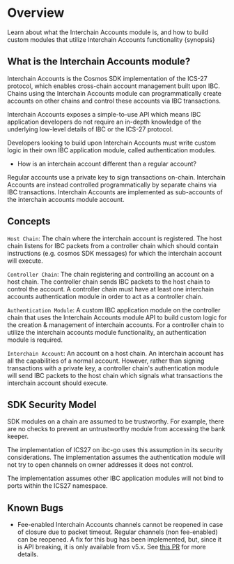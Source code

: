 <!--
order: 1
-->

# Overview

Learn about what the Interchain Accounts module is, and how to build custom modules that utilize Interchain Accounts functionality {synopsis}


## What is the Interchain Accounts module?

Interchain Accounts is the Cosmos SDK implementation of the ICS-27 protocol, which enables cross-chain account management built upon IBC. Chains using the Interchain Accounts module can programmatically create accounts on other chains and control these accounts via IBC transactions. 

Interchain Accounts exposes a simple-to-use API which means IBC application developers do not require an in-depth knowledge of the underlying low-level details of IBC or the ICS-27 protocol. 

Developers looking to build upon Interchain Accounts must write custom logic in their own IBC application module, called authentication modules.

- How is an interchain account different than a regular account?

Regular accounts use a private key to sign transactions on-chain. Interchain Accounts are instead controlled programmatically by separate chains via IBC transactions. Interchain Accounts are implemented as sub-accounts of the interchain accounts module account. 

## Concepts 

`Host Chain`: The chain where the interchain account is registered. The host chain listens for IBC packets from a controller chain which should contain instructions (e.g. cosmos SDK messages) for which the interchain account will execute.

`Controller Chain`: The chain registering and controlling an account on a host chain. The controller chain sends IBC packets to the host chain to control the account. A controller chain must have at least one interchain accounts authentication module in order to act as a controller chain. 

`Authentication Module`: A custom IBC application module on the controller chain that uses the Interchain Accounts module API to build custom logic for the creation & management of interchain accounts. For a controller chain to utilize the interchain accounts module functionality, an authentication module is required.

`Interchain Account`: An account on a host chain. An interchain account has all the capabilities of a normal account. However, rather than signing transactions with a private key, a controller chain's authentication module will send IBC packets to the host chain which signals what transactions the interchain account should execute.
	
## SDK Security Model

SDK modules on a chain are assumed to be trustworthy.  For example, there are no checks to prevent an untrustworthy module from accessing the bank keeper.

The implementation of ICS27 on ibc-go uses this assumption in its security considerations. The implementation assumes the authentication module will not try to open channels on owner addresses it does not control. 

The implementation assumes other IBC application modules will not bind to ports within the ICS27 namespace.

## Known Bugs

- Fee-enabled Interchain Accounts channels cannot be reopened in case of closure due to packet timeout. Regular channels (non fee-enabled) can be reopened. A fix for this bug has been implemented, but, since it is API breaking, it is only available from v5.x. See [this PR](https://github.com/cosmos/ibc-go/pull/2302) for more details.
